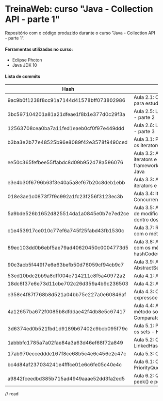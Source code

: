 # TreinaWeb: curso "Java - Collection API - parte 1"

Repositório com o código produzido durante o curso "Java - Collection API - parte 1".

#### Ferramentas utilizadas no curso:
  - Eclipse Photon
  - Java JDK 10

#### Lista de commits
| Hash | Descrição |
| ------ | ------ |
| 9ac9b0f1238f8cc91a7144d41578bff073802986 | Aula 2.1: Criando um projeto para estudo das collections  |
| 3bc597104201a81a21dfeae1f8b1e377d0c29f3a | Aula 2.5: Lidando com ArrayLists - parte 2 |
| 12563708cea0ba7a11fed1eaeb0cf0f97e449ddd | Aula 2.6: Lidando com ArrayLists - parte 3 |
| b3ba3e2b77e48525b96e8089f42e3578f9490ced | Aula 3.1: Primeiros passos com os iterators |
| ee50c365fefbee55ffabdc8d09b952d78a596076 | Aula 3.2: A relação entre os iterators e as abstrações do framework de Collections do Java |
| e3e4b30f6796b63f3e40a5a8ef67b20c8deb1ebb | Aula 3.3: A relação entre os iterators e o laço foreach |
| 018e3ae1c0873f7f9c992a1fc23f256f3123ec3b | Aula 3.4: Iterators e a exceção ConcurrentModificationException |
| 5a9bde526b1652d825514da1a0845e0b7e7ed2ce | Aula 3.5: Analisando o controle de modificação concorrente dentro dos iterators |
| c1e453917ce010c77ef6a745f25fabd43fb1530c | Aula 3.7: Removendo elementos com o método removeIf() |
| 89ec103dd0b6ebf5ae79ad40620450c0004773d5 | Aula 3.8: A relação das coleções com os métodos equals() e hashCode() |
| 90c3acb5f449f7e6e63befb50d76059cf94cb9c7 | Aula 3.9: A classe abstrata AbstractSequentialList |
| 53ed10bdc2bb9a8dff004e714211c8f5a40972a2 | Aula 4.1: A interface Comparable |
| 18dc6f37e6e73d11cbe702c26d359a4b9c236503 | Aula 4.2: A interface Comparator |
| e358e4f87f768b8d521a04bb75e227a0e60846af | Aula 4.3: O método sort() e as expressões lambda |
| 4a12657ba672f0085b8dfddae42f4db8e5c67417 | Aula 4.4: A relação entre o método sort() e a interface Comparator |
| 3d6374ed0b521fbd1d9189b67402c9bcb095f79c | Aula 5.1: Primeiros contatos com os sets - HashSets |
| 1abbbfc1785a7a02fae84a3a63d46ef68f72a849 | Aula 5.2: Conhecendo o LinkedHashSet |
| 17ab970ecceddde167f8ce68b5c4e6c456e2c47c | Aula 5.3: Conhecendo o TreeSet |
| bc4d84af237034241e4fffce01e6c6fe05c40e4c | Aula 6.1: Conhecendo a PriorityQueue |
| a9842fceedbd385b715ad4949aaae52dd3fa2ed5 | Aula 6.2: Queues e os métodos peek() e poll() |

// read
